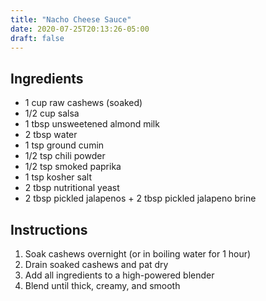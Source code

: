 ```yaml
---
title: "Nacho Cheese Sauce"
date: 2020-07-25T20:13:26-05:00
draft: false
---
```


## Ingredients

- 1 cup raw cashews (soaked)
- 1/2 cup salsa
- 1 tbsp unsweetened almond milk
- 2 tbsp water
- 1 tsp ground cumin
- 1/2 tsp chili powder
- 1/2 tsp smoked paprika
- 1 tsp kosher salt
- 2 tbsp nutritional yeast
- 2 tbsp pickled jalapenos + 2 tbsp pickled jalapeno brine

## Instructions

1. Soak cashews overnight (or in boiling water for 1 hour)
1. Drain soaked cashews and pat dry
1. Add all ingredients to a high-powered blender
1. Blend until thick, creamy, and smooth
